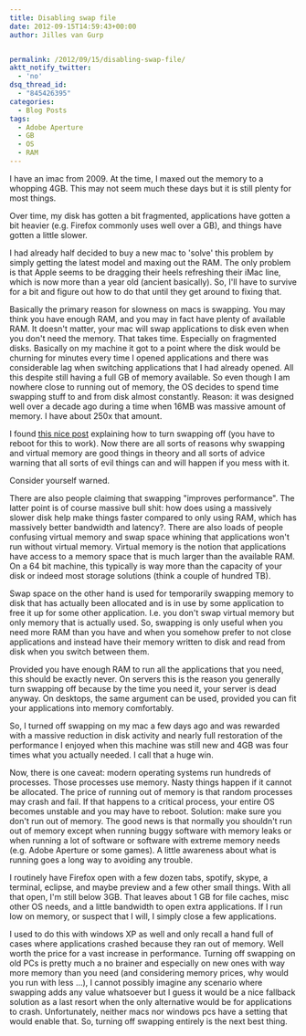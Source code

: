 ```yaml
---
title: Disabling swap file
date: 2012-09-15T14:59:43+00:00
author: Jilles van Gurp


permalink: /2012/09/15/disabling-swap-file/
aktt_notify_twitter:
  - 'no'
dsq_thread_id:
  - "845426395"
categories:
  - Blog Posts
tags:
  - Adobe Aperture
  - GB
  - OS
  - RAM
---
```

I have an imac from 2009. At the time, I maxed out the memory to a whopping 4GB. This may not seem much these days but it is still plenty for most things.

Over time, my disk has gotten a bit fragmented, applications have gotten a bit heavier (e.g. Firefox commonly uses well over a GB), and things have gotten a little slower. 

I had already half decided to buy a new mac to 'solve' this problem by simply getting the latest model and maxing out the RAM. The only problem is that Apple seems to be dragging their heels refreshing their iMac line, which is now more than a year old (ancient basically). So, I'll have to survive for a bit and figure out how to do that until they get around to fixing that.

Basically the primary reason for slowness on macs is swapping. You may think you have enough RAM, and you may in fact have plenty of available RAM. It doesn't matter, your mac will swap applications to disk even when you don't need the memory. That takes time. Especially on fragmented disks. Basically on my machine it got to a point where the disk would be churning for minutes every time I opened applications and there was considerable lag when switching applications that I had already opened. All this despite still having a full GB of memory available. So even though I am nowhere close to running out of memory, the OS decides to spend time swapping stuff to and from disk almost constantly. Reason: it was designed well over a decade ago during a time when 16MB was massive amount of memory. I have about 250x that amount.

I found [this nice post](http://wiki.summercode.com/how_to_disable_or_enable_swapping_in_mac_os_x) explaining how to turn swapping off (you have to reboot for this to work). Now there are all sorts of reasons why swapping and virtual memory are good things in theory and all sorts of advice warning that all sorts of evil things can and will happen if you mess with it. 

Consider yourself warned. 

There are also people claiming that swapping "improves performance". The latter point is of course massive bull shit: how does using a massively slower disk help make things faster compared to only using RAM, which has massively better bandwidth and latency?. There are also loads of people confusing virtual memory and swap space whining that applications won't run without virtual memory. Virtual memory is the notion that applications have access to a memory space that is much larger than the available RAM. On a 64 bit machine, this typically is way more than the capacity of your disk or indeed most storage solutions (think a couple of hundred TB). 

Swap space on the other hand is used for temporarily swapping memory to disk that has actually been allocated and is in use by some application to free it up for some other application. I.e. you don't swap virtual memory but only memory that is actually used. So, swapping is only useful when you need more RAM than you have and when you somehow prefer to not close applications and instead have their memory written to disk and read from disk when you switch between them.

Provided you have enough RAM to run all the applications that you need, this should be exactly never. On servers this is the reason you generally turn swapping off because by the time you need it, your server is dead anyway. On desktops, the same argument can be used, provided you can fit your applications into memory comfortably.

So, I turned off swapping on my mac a few days ago and was rewarded with a massive reduction in disk activity and nearly full restoration of the performance I enjoyed when this machine was still new and 4GB was four times what you actually needed. I call that a huge win.

Now, there is one caveat: modern operating systems run hundreds of processes. Those processes use memory. Nasty things happen if it cannot be allocated. The price of running out of memory is that random processes may crash and fail. If that happens to a critical process, your entire OS becomes unstable and you may have to reboot. Solution: make sure you don't run out of memory. The good news is that normally you shouldn't run out of memory except when running buggy software with memory leaks or when running a lot of software or software with extreme memory needs (e.g. Adobe Aperture or some games). A little awareness about what is running goes a long way to avoiding any trouble.

I routinely have Firefox open with a few dozen tabs, spotify, skype, a terminal, eclipse, and maybe preview and a few other small things. With all that open, I'm still below 3GB. That leaves about 1 GB for file caches, misc other OS needs, and a little bandwidth to open extra applications. If I run low on memory, or suspect that I will, I simply close a few applications.

I used to do this with windows XP as well and only recall a hand full of cases where applications crashed because they ran out of memory. Well worth the price for a vast increase in performance. Turning off swapping on old PCs is pretty much a no brainer and especially on new ones with way more memory than you need (and considering memory prices, why would you run with less ...), I cannot possibly imagine any scenario where swapping adds any value whatsoever but I guess it would be a nice fallback solution as a last resort when the only alternative would be for applications to crash. Unfortunately, neither macs nor windows pcs have a setting that would enable that. So, turning off swapping entirely is the next best thing.